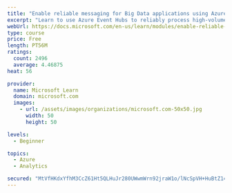 ```yaml
---
title: "Enable reliable messaging for Big Data applications using Azure Event Hubs"
excerpt: "Learn to use Azure Event Hubs to reliably process high-volume data streams to enable you to code applications to send and receive messages through the hub."
webUrl: https://docs.microsoft.com/en-us/learn/modules/enable-reliable-messaging-for-big-data-apps-using-event-hubs/
type: course
price: Free
length: PT56M
ratings:
  count: 2496
  average: 4.46875
heat: 56

provider:
  name: Microsoft Learn
  domain: microsoft.com
  images:
    - url: /assets/images/organizations/microsoft.com-50x50.jpg
      width: 50
      height: 50

levels:
  - Beginner

topics:
  - Azure
  - Analytics

secured: "MtVfHKdxYfhM3CcZ61Ht5QLHuJr280UWwmWrn92jraW1o/lNcSpVH+HuBtZ14mfVT4zqxD7c9AVW9n4aoe7e6El9R83Szrks0V/VnwoSLzrDV406+rieWF6APUb/6TlNg+jeNMYv8QGTtj6EZKWjKJ17/Anv/fOn5jVOeCFzPJ7wrfIS8kEdXjqXTNu/fJDQ3ybinIVGvhHzJgoIKrF3HHj/q1lB/wpnVMURCJnV1ojAK4GBSp7r6ntNG5W07+CVwcuwfNYpBh/uvegddfcDi4AgVwyITW6aRT9PXIqdcANg9dM8I+rNR4LFy9XNwfLi2L+hsq9g96jlDEaUayv2cZ17k2U1g9SoQhk4ffr4irJzMpq372EBwZ22o4kgSZ9itC7aCAPjwBtEEdZ0ZXZUn2JjQtDl5iCtx62wrj6wAtM=;hhFea6bLGXo+HWhY7/MSyg=="
---
```


